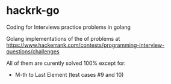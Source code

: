 # hackrk-go
Coding for Interviews practice problems in golang

Golang implementations of the of problems at https://www.hackerrank.com/contests/programming-interview-questions/challenges

All of them are curently solved 100% except for:
* M-th to Last Element (test cases #9 and 10)
